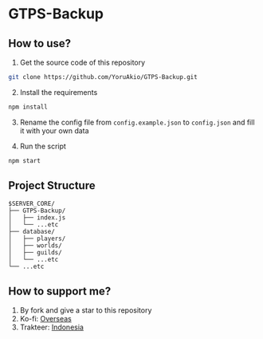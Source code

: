 # GTPS-Backup

## How to use?

1. Get the source code of this repository

```bash
git clone https://github.com/YoruAkio/GTPS-Backup.git
```

2. Install the requirements

```bash
npm install
```

3. Rename the config file from `config.example.json` to `config.json` and fill it with your own data

4. Run the script

```bash
npm start
```

## Project Structure

```
$SERVER_CORE/
├── GTPS-Backup/
│   ├── index.js
│   └── ...etc
├── database/
│   ├── players/
│   ├── worlds/
│   ├── guilds/
│   └── ...etc
└── ...etc
```

## How to support me?

1. By fork and give a star to this repository
2. Ko-fi: [Overseas](https://ko-fi.com/yoruakio)
3. Trakteer: [Indonesia](https://tracer.me/yoruakio)
